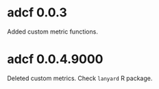 # adcf 0.0.3

Added custom metric functions.

# adcf 0.0.4.9000

Deleted custom metrics. Check `lanyard` R package.